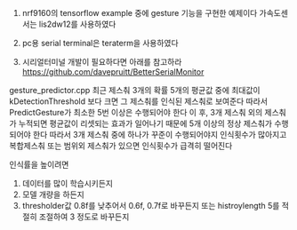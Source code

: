 
1. nrf9160의 tensorflow example 중에 gesture 기능을 구현한 예제이다
   가속도센서는 lis2dw12를 사용하였다
2. pc용 serial terminal은 teraterm을 사용하였다
   
3. 시리얼터미널 개발이 필요하다면 아래를 참고하라
https://github.com/davepruitt/BetterSerialMonitor

gesture_predictor.cpp
  최근 제스춰 3개의 확률 5개의 평균값 중에 최대값이 kDetectionThreshold 보다 크면 그 제스춰를 인식된 제스춰로 보여준다
  따라서 PredictGesture가 최소한 5번 이상은 수행되어야 한다
  이 후, 3개 제스춰 외의 제스춰가 누적되면 평균값이 리셋되는 효과가 일어나기 때문에 5개 이상의 정상 제스춰가 수행되어야 한다
  따라서 3개 제스춰 중에 하나가 꾸준이 수행되어야지 인식횟수가 많아지고 복합제스춰 또는 범위외 제스춰가 있으면 인식횟수가 급격히 떨어진다

  인식률을 높이려면
  1. 데이터를 많이 학습시키든지
  2. 모델 개량을 하든지
  3. thresholder값 0.8f를 낮추어서 0.6f, 0.7f로 바꾸든지
     또는 histroylength 5를 적절히 조절하여 3 정도로 바꾸든지

  

  
